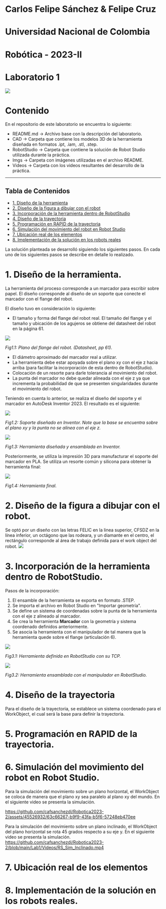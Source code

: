 # Carlos Felipe Sánchez & Felipe Cruz
# Universidad Nacional de Colombia
# Robótica - 2023-II
# Laboratorio 1
![](./Imgs/ESCUDO.png)

# Contenido
En el repositorio de este laboratorio se encuentra lo siguiente:
- README.md -> Archivo base con la descripción del laboratorio.
- CAD -> Carpeta que contiene los modelos 3D de la herramienta diseñada en formatos .ipt, .iam, .stl, .step.
- RobotStudio -> Carpeta que contiene la solución de Robot Studio utilizada durante la práctica.
- Imgs -> Carpeta con imágenes utilizadas en el archivo README.
- Videos -> Carpeta con los videos resultantes del desarrollo de la práctica.

---
Tabla de Contenidos
---

- [1. Diseño de la herramienta](#1-diseño-de-la-herramienta)
- [2. Diseño de la figura a dibujar con el robot](#2-diseño-de-la-figura-a-dibujar-con-el-robot)
- [3. Incorporación de la herramienta dentro de RobotStudio](#3-incorporación-de-la-herramienta-dentro-de-robotstudio)
- [4. Diseño de la trayectoria](#4-diseño-de-la-trayectoria)
- [5. Programación en RAPID de la trayectoria](#5-programación-en-rapid-de-la-trayectoria)
- [6. Simulación del movimiento del robot en Robot Studio](#6-simulación-del-movimiento-del-robot-en-robot-studio)
- [7. Ubicación real de los elementos](#7-ubicación-real-de-los-elementos)
- [8. Implementación de la solución en los robots reales](#8-implementación-de-la-solución-en-los-robots-reales)


La solución planteada se desarrolló siguiendo los siguientes pasos. En cada uno de los siguientes pasos se describe en detalle lo realizado.
# 1. Diseño de la herramienta.
La herramienta del proceso corresponde a un marcador para escribir sobre papel. El diseño corresponde al diseño de un soporte que conecte el marcador con el flange del robot.

El diseño tuvo en consideración lo siguiente:
- El tamaño y forma del flange del robot real. El tamaño del flange y el tamaño y ubicación de los agujeros se obtiene del datasheet del robot en la página 61.

![](./Imgs/Flange.jpg)

*Fig1.1: Plano del flange del robot. (Datasheet, pp 61).*

- El diámetro aproximado del marcador real a utilizar.
- La herramienta debe estar apoyada sobre el plano xy con el eje z hacia arriba (para facilitar la incorporación de esta dentro de RobotStudio).
- Colocación de un resorte para darle tolerancia al movimiento del robot.
- La punta del marcador no debe quedar alineada con el eje z ya que incrementa la probabilidad de que se presenten singularidades durante el movimiento del robot.

Teniendo en cuenta lo anterior, se realiza el diseño del soporte y el marcador en AutoDesk Inventor 2023. El resultado es el siguiente:

![](./Imgs/SoporteInventor.jpg)

*Fig1.2: Soporte diseñado en Inventor. Note que la base se encuentra sobre el plano xy y la punta no se alinea con el eje z.*

![](./Imgs/EnsambleInventor.jpg)

*Fig1.3: Herramienta diseñada y ensamblada en Inventor.*

Posteriormente, se utiliza la impresión 3D para manufacturar el soporte del marcador en PLA. Se utiliza un resorte común y silicona para obtener la herramienta final:

![](./Imgs/Herramienta.jpeg)

*Fig1.4: Herramienta final.*

# 2. Diseño de la figura a dibujar con el robot.
Se optó por un diseño con las letras FELIC en la linea superior, CFSDZ en la línea inferior, un octágono que las rodeara, y un diamante en el centro, el rectángulo corresponde al área de trabajo definida para el work object del robot.
![](./Imgs/robo1001.jpg)

# 3. Incorporación de la herramienta dentro de RobotStudio.
Pasos de la incorporación:
1. El ensamble de la herramienta se exporta en formato .STEP.
2. Se importa el archivo en Robot Studio en "Importar geometría".
3. Se define un sistema de coordenadas sobre la punta de la herramienta con el eje z alineado al marcador.
4. Se crea la herramienta **Marcador** con la geometría y sistema coordenado definidos anteriormente.
5. Se asocia la herramienta con el manipulador de tal manera que la herramienta quede sobre el flange (articulación 6).

![](./Imgs/RS_Herramienta.jpg)

*Fig3.1: Herramienta definida en RobotStudio con su TCP.*

![](./Imgs/RS_Ensamble.jpg)

*Fig3.2: Herramienta ensamblada con el manipulador en RobotStudio.*

# 4. Diseño de la trayectoria
Para el diseño de la trayectoria, se establece un sistema coordenado para el WorkObject, el cual será la base para definir la trayectoria.

# 5. Programación en RAPID de la trayectoria.
# 6. Simulación del movimiento del robot en Robot Studio.
Para la simulación del movimiento sobre un plano horizontal, el WorkObject se coloca de manera que el plano xy sea paralelo al plano xy del mundo. En el siguiente video se presenta la simulación.

https://github.com/cafsanchezdi/Robotica2023-2/assets/45526932/63c66267-b9f9-43fa-b5f6-57248eb470ee

Para la simulación del movimiento sobre un plano inclinado, el WorkObject del plano horizontal se rota  45 grados respecto a su eje y. En el siguiente video se presenta la simulación.
https://github.com/cafsanchezdi/Robotica2023-2/blob/main/Lab1/Videos/RS_Sim_Inclinado.mp4

# 7. Ubicación real de los elementos
# 8. Implementación de la solución en los robots reales.
